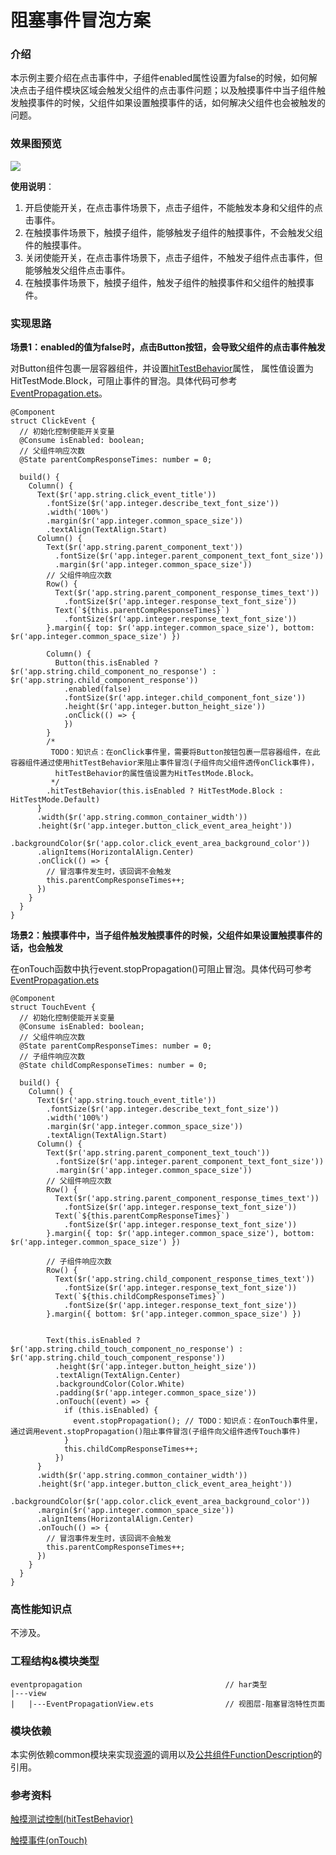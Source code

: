 # 阻塞事件冒泡方案

### 介绍

本示例主要介绍在点击事件中，子组件enabled属性设置为false的时候，如何解决点击子组件模块区域会触发父组件的点击事件问题；以及触摸事件中当子组件触发触摸事件的时候，父组件如果设置触摸事件的话，如何解决父组件也会被触发的问题。

### 效果图预览

![](../../product/entry/src/main/resources/base/media/event_propagation.gif)

**使用说明**：

1. 开启使能开关，在点击事件场景下，点击子组件，不能触发本身和父组件的点击事件。
2. 在触摸事件场景下，触摸子组件，能够触发子组件的触摸事件，不会触发父组件的触摸事件。
3. 关闭使能开关，在点击事件场景下，点击子组件，不触发子组件点击事件，但能够触发父组件点击事件。
4. 在触摸事件场景下，触摸子组件，触发子组件的触摸事件和父组件的触摸事件。

### 实现思路

**场景1：enabled的值为false时，点击Button按钮，会导致父组件的点击事件触发**

对Button组件包裹一层容器组件，并设置[hitTestBehavior](https://developer.harmonyos.com/cn/docs/documentation/doc-references-V3/ts-universal-attributes-hit-test-behavior-0000001427744800-V3)属性，
属性值设置为HitTestMode.Block，可阻止事件的冒泡。具体代码可参考[EventPropagation.ets](./src/main/ets/view/EventPropagation.ets)。

```
@Component
struct ClickEvent {
  // 初始化控制使能开关变量
  @Consume isEnabled: boolean;
  // 父组件响应次数
  @State parentCompResponseTimes: number = 0;

  build() {
    Column() {
      Text($r('app.string.click_event_title'))
        .fontSize($r('app.integer.describe_text_font_size'))
        .width('100%')
        .margin($r('app.integer.common_space_size'))
        .textAlign(TextAlign.Start)
      Column() {
        Text($r('app.string.parent_component_text'))
          .fontSize($r('app.integer.parent_component_text_font_size'))
          .margin($r('app.integer.common_space_size'))
        // 父组件响应次数
        Row() {
          Text($r('app.string.parent_component_response_times_text'))
            .fontSize($r('app.integer.response_text_font_size'))
          Text(`${this.parentCompResponseTimes}`)
            .fontSize($r('app.integer.response_text_font_size'))
        }.margin({ top: $r('app.integer.common_space_size'), bottom: $r('app.integer.common_space_size') })

        Column() {
          Button(this.isEnabled ? $r('app.string.child_component_no_response') : $r('app.string.child_component_response'))
            .enabled(false)
            .fontSize($r('app.integer.child_component_font_size'))
            .height($r('app.integer.button_height_size'))
            .onClick(() => {
            })
        }
        /*
         TODO：知识点：在onClick事件里，需要将Button按钮包裹一层容器组件，在此容器组件通过使用hitTestBehavior来阻止事件冒泡(子组件向父组件透传onClick事件)，
          hitTestBehavior的属性值设置为HitTestMode.Block。
         */
        .hitTestBehavior(this.isEnabled ? HitTestMode.Block : HitTestMode.Default)
      }
      .width($r('app.string.common_container_width'))
      .height($r('app.integer.button_click_event_area_height'))
      .backgroundColor($r('app.color.click_event_area_background_color'))
      .alignItems(HorizontalAlign.Center)
      .onClick(() => {
        // 冒泡事件发生时，该回调不会触发
        this.parentCompResponseTimes++;
      })
    }
  }
}
```

**场景2：触摸事件中，当子组件触发触摸事件的时候，父组件如果设置触摸事件的话，也会触发**

在onTouch函数中执行event.stopPropagation()可阻止冒泡。具体代码可参考[EventPropagation.ets](./src/main/ets/view/EventPropagation.ets)
```
@Component
struct TouchEvent {
  // 初始化控制使能开关变量
  @Consume isEnabled: boolean;
  // 父组件响应次数
  @State parentCompResponseTimes: number = 0;
  // 子组件响应次数
  @State childCompResponseTimes: number = 0;

  build() {
    Column() {
      Text($r('app.string.touch_event_title'))
        .fontSize($r('app.integer.describe_text_font_size'))
        .width('100%')
        .margin($r('app.integer.common_space_size'))
        .textAlign(TextAlign.Start)
      Column() {
        Text($r('app.string.parent_component_text_touch'))
          .fontSize($r('app.integer.parent_component_text_font_size'))
          .margin($r('app.integer.common_space_size'))
        // 父组件响应次数
        Row() {
          Text($r('app.string.parent_component_response_times_text'))
            .fontSize($r('app.integer.response_text_font_size'))
          Text(`${this.parentCompResponseTimes}`)
            .fontSize($r('app.integer.response_text_font_size'))
        }.margin({ top: $r('app.integer.common_space_size'), bottom: $r('app.integer.common_space_size') })

        // 子组件响应次数
        Row() {
          Text($r('app.string.child_component_response_times_text'))
            .fontSize($r('app.integer.response_text_font_size'))
          Text(`${this.childCompResponseTimes}`)
            .fontSize($r('app.integer.response_text_font_size'))
        }.margin({ bottom: $r('app.integer.common_space_size') })


        Text(this.isEnabled ? $r('app.string.child_touch_component_no_response') : $r('app.string.child_touch_component_response'))
          .height($r('app.integer.button_height_size'))
          .textAlign(TextAlign.Center)
          .backgroundColor(Color.White)
          .padding($r('app.integer.common_space_size'))
          .onTouch((event) => {
            if (this.isEnabled) {
              event.stopPropagation(); // TODO：知识点：在onTouch事件里，通过调用event.stopPropagation()阻止事件冒泡(子组件向父组件透传Touch事件)
            }
            this.childCompResponseTimes++;
          })
      }
      .width($r('app.string.common_container_width'))
      .height($r('app.integer.button_click_event_area_height'))
      .backgroundColor($r('app.color.click_event_area_background_color'))
      .margin($r('app.integer.common_space_size'))
      .alignItems(HorizontalAlign.Center)
      .onTouch(() => {
        // 冒泡事件发生时，该回调不会触发
        this.parentCompResponseTimes++;
      })
    }
  }
}
```
### 高性能知识点

不涉及。

### 工程结构&模块类型

```
eventpropagation                                // har类型
|---view
|   |---EventPropagationView.ets                // 视图层-阻塞冒泡特性页面
```

### 模块依赖

本实例依赖common模块来实现[资源](../../common/utils/src/main/resources/base/element)的调用以及[公共组件FunctionDescription](../../common/utils/src/main/ets/FunctionDescription.ets)的引用。

### 参考资料

[触摸测试控制(hitTestBehavior)](https://developer.harmonyos.com/cn/docs/documentation/doc-references-V3/ts-universal-attributes-hit-test-behavior-0000001427744800-V3)

[触摸事件(onTouch)](https://developer.harmonyos.com/cn/docs/documentation/doc-references-V3/ts-universal-events-touch-0000001427902424-V3)



